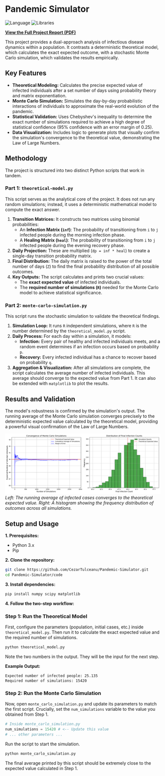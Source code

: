 # Pandemic Simulator

![Language](https://img.shields.io/badge/Language-Python-blue.svg)
![Libraries](https://img.shields.io/badge/Libraries-NumPy%20%7C%20SciPy%20%7C%20Matplotlib-orange.svg)

**[View the Full Project Report (PDF)](report/project_report.pdf)**

This project provides a dual-approach analysis of infectious disease dynamics within a population. It contrasts a deterministic theoretical model, which calculates the exact expected outcome, with a stochastic Monte Carlo simulation, which validates the results empirically.

## Key Features

-   **Theoretical Modeling:** Calculates the precise expected value of infected individuals after a set number of days using probability theory and matrix exponentiation.
-   **Monte Carlo Simulation:** Simulates the day-by-day probabilistic interactions of individuals to approximate the real-world evolution of the pandemic.
-   **Statistical Validation:** Uses Chebyshev's inequality to determine the exact number of simulations required to achieve a high degree of statistical confidence (95% confidence with an error margin of 0.25).
-   **Data Visualization:** Includes logic to generate plots that visually confirm the simulation's convergence to the theoretical value, demonstrating the Law of Large Numbers.

## Methodology

The project is structured into two distinct Python scripts that work in tandem.

### Part 1: `theoretical-model.py`

This script serves as the analytical core of the project. It does not run any random simulations; instead, it uses a deterministic mathematical model to compute the exact answer.

1.  **Transition Matrices:** It constructs two matrices using binomial probabilities:
    -   An **Infection Matrix (`inf`)**: The probability of transitioning from `i` to `j` infected people during the morning infection phase.
    -   A **Healing Matrix (`heal`)**: The probability of transitioning from `i` to `j` infected people during the evening recovery phase.
2.  **Daily Projection:** These are multiplied (`dp = inf * heal`) to create a single-day transition probability matrix.
3.  **Final Distribution:** The daily matrix is raised to the power of the total number of days (`Z`) to find the final probability distribution of all possible outcomes.
4.  **Key Outputs:** The script calculates and prints two crucial values:
    -   The **exact expected value** of infected individuals.
    -   The **required number of simulations (`R`)** needed for the Monte Carlo model to achieve statistical significance.

### Part 2: `monte-carlo-simulation.py`

This script runs the stochastic simulation to validate the theoretical findings.

1.  **Simulation Loop:** It runs `R` independent simulations, where `R` is the number determined by the `theoretical_model.py` script.
2.  **Daily Process:** For each day within a simulation, it models:
    -   **Infection:** Every pair of healthy and infected individuals meets, and a random event determines if an infection occurs based on probability `p`.
    -   **Recovery:** Every infected individual has a chance to recover based on probability `q`.
3.  **Aggregation & Visualization:** After all simulations are complete, the script calculates the average number of infected individuals. This average should converge to the expected value from Part 1. It can also be extended with `matplotlib` to plot the results.

## Results and Validation

The model's robustness is confirmed by the simulation's output. The running average of the Monte Carlo simulation converges precisely to the deterministic expected value calculated by the theoretical model, providing a powerful visual confirmation of the Law of Large Numbers.

![Simulation Convergence and Distribution](images/monte_carlo_simulation.png)
*Left: The running average of infected cases converges to the theoretical expected value. Right: A histogram showing the frequency distribution of outcomes across all simulations.*

## Setup and Usage

**1. Prerequisites:**
-   Python 3.x
-   Pip

**2. Clone the repository:**
```bash
git clone https://github.com/CezarTulceanu/Pandemic-Simulator.git
cd Pandemic-Simulator/code
```

**3. Install dependencies:**
```bash
pip install numpy scipy matplotlib
```

**4. Follow the two-step workflow:**

### Step 1: Run the Theoretical Model

First, configure the parameters (population, initial cases, etc.) inside `theoretical_model.py`. Then run it to calculate the exact expected value and the required number of simulations.

```bash
python theoretical_model.py
```
Note the two numbers in the output. They will be the input for the next step.

**Example Output:**
```
Expected number of infected people: 25.135
Required number of simulations: 15420
```

### Step 2: Run the Monte Carlo Simulation

Now, open `monte_carlo_simulation.py` and update its parameters to match the first script. Crucially, set the `num_simulations` variable to the value you obtained from Step 1.

```python
# Inside monte_carlo_simulation.py
num_simulations = 15420 # <-- Update this value
# ... other parameters ...
```

Run the script to start the simulation.
```bash
python monte_carlo_simulation.py
```
The final average printed by this script should be extremely close to the expected value calculated in Step 1.
